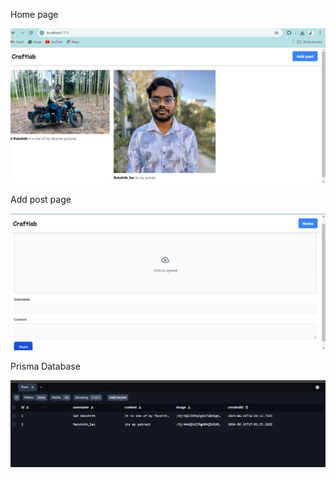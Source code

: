 Home page

![alt text](<Screenshot 2024-06-19 224700.png>)

Add post page

![alt text](<Screenshot 2024-06-19 224744.png>)


Prisma Database

![alt text](<Screenshot 2024-06-19 224834.png>)
